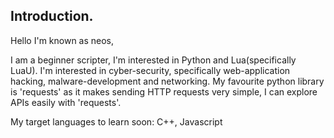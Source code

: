 <!---
neos000/neos000 is a ✨ special ✨ repository because its `README.md` (this file) appears on your GitHub profile.
You can click the Preview link to take a look at your changes.
--->

<h2>Introduction.</h2>

Hello I'm known as neos,

I am a beginner scripter, I'm interested in Python and Lua(specifically LuaU). I'm interested in cyber-security, specifically web-application hacking, malware-development and networking. My favourite python library is 'requests' as it makes sending HTTP requests very simple, I can explore APIs easily with 'requests'.

My target languages to learn soon: C++, Javascript
